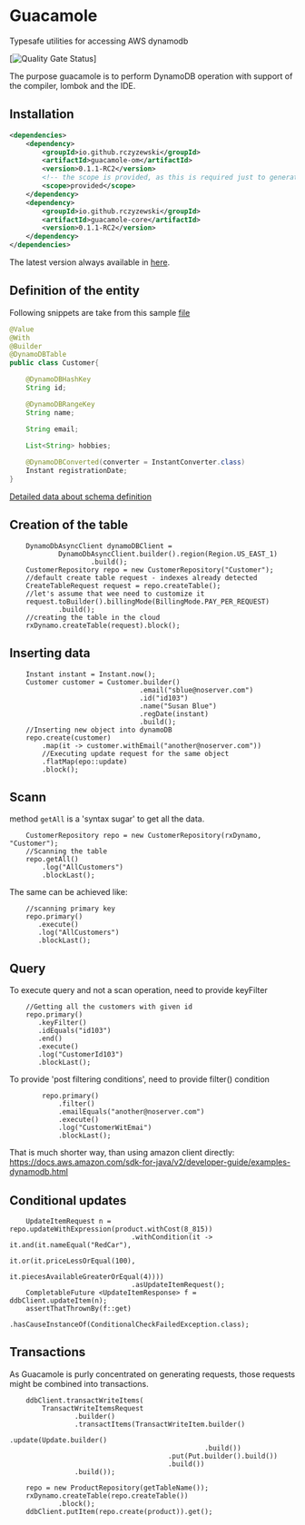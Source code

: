 # Guacamole

Typesafe utilities for accessing AWS dynamodb


[![Quality Gate Status](https://sonarcloud.io/api/project_badges/measure?project=rczyzewski_guacamole&metric=alert_status)]

The purpose guacamole is to perform DynamoDB operation with support of the compiler, lombok and the IDE.

## Installation

```xml
<dependencies>
    <dependency>
        <groupId>io.github.rczyzewski</groupId>
        <artifactId>guacamole-om</artifactId>
        <version>0.1.1-RC2</version>
        <!-- the scope is provided, as this is required just to generate code accessing dynamodb -->
        <scope>provided</scope>
    </dependency>
    <dependency>
        <groupId>io.github.rczyzewski</groupId>
        <artifactId>guacamole-core</artifactId>
        <version>0.1.1-RC2</version>
    </dependency>
</dependencies>
```

The latest version always available in [here](https://mvnrepository.com/artifact/io.github.rczyzewski/guacamole-core).

## Definition of the entity 
Following snippets are take from this sample [file](guacamole-om/src/test/java/ExampleTest.java)

```java
@Value
@With
@Builder
@DynamoDBTable
public class Customer{

    @DynamoDBHashKey
    String id;

    @DynamoDBRangeKey
    String name;

    String email;
    
    List<String> hobbies;

    @DynamoDBConverted(converter = InstantConverter.class)
    Instant registrationDate;
}
```
[Detailed data about schema definition](docs/schema.md)

## Creation of the table

```jshelllanguage
    DynamoDbAsyncClient dynamoDBClient =
            DynamoDbAsyncClient.builder().region(Region.US_EAST_1)
                    .build();
    CustomerRepository repo = new CustomerRepository("Customer");
    //default create table request - indexes already detected
    CreateTableRequest request = repo.createTable();
    //let's assume that wee need to customize it
    request.toBuilder().billingMode(BillingMode.PAY_PER_REQUEST)
            .build();
    //creating the table in the cloud
    rxDynamo.createTable(request).block();
```

## Inserting data

```jshelllanguage
    Instant instant = Instant.now();
    Customer customer = Customer.builder()
                                .email("sblue@noserver.com")
                                .id("id103")
                                .name("Susan Blue")
                                .regDate(instant)
                                .build();
    //Inserting new object into dynamoDB
    repo.create(customer)
        .map(it -> customer.withEmail("another@noserver.com"))
        //Executing update request for the same object
        .flatMap(epo::update)
        .block();
```

## Scann
method `getAll` is a 'syntax sugar' to get all the data.

```jshelllanguage
    CustomerRepository repo = new CustomerRepository(rxDynamo, "Customer");
    //Scanning the table
    repo.getAll()
        .log("AllCustomers")
        .blockLast();
```

The same can be achieved like:

```jshelllanguage 
    //scanning primary key
    repo.primary()
       .execute()
       .log("AllCustomers")
       .blockLast();
```

## Query

To execute query and not a scan operation, need to provide keyFilter

```jshelllanguage
    //Getting all the customers with given id
    repo.primary()
       .keyFilter()
       .idEquals("id103")
       .end()
       .execute()
       .log("CustomerId103")
       .blockLast();
```

To provide 'post filtering conditions', need to provide filter() condition

```jshelllanguage
        repo.primary()
            .filter()
            .emailEquals("another@noserver.com")
            .execute()
            .log("CustomerWitEmai")
            .blockLast();
```

That is much shorter way, than using amazon client
directly: https://docs.aws.amazon.com/sdk-for-java/v2/developer-guide/examples-dynamodb.html

## Conditional updates

```jshelllanguage
    UpdateItemRequest n = repo.updateWithExpression(product.withCost(8_815))
                              .withCondition(it -> it.and(it.nameEqual("RedCar"),
                                                          it.or(it.priceLessOrEqual(100),
                                                                it.piecesAvailableGreaterOrEqual(4))))
                              .asUpdateItemRequest();
    CompletableFuture <UpdateItemResponse> f = ddbClient.updateItem(n);
    assertThatThrownBy(f::get)
            .hasCauseInstanceOf(ConditionalCheckFailedException.class);
```

## Transactions

As Guacamole is purly concentrated on generating requests, those requests might be combined into transactions.

```jshelllanguage
    ddbClient.transactWriteItems(
        TransactWriteItemsRequest
                .builder()
                .transactItems(TransactWriteItem.builder()
                                                .update(Update.builder()
                                                .build())
                                       .put(Put.builder().build())
                                       .build())
                .build());

    repo = new ProductRepository(getTableName());
    rxDynamo.createTable(repo.createTable())
            .block();
    ddbClient.putItem(repo.create(product)).get();
```